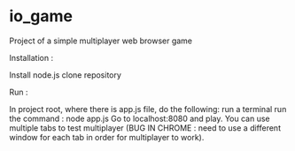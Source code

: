# io_game
Project of a simple multiplayer web browser game

Installation :

Install node.js
clone repository

Run :

In project root, where there is app.js file, do the following:
run a terminal
run the command : node app.js
Go to localhost:8080 and play. You can use multiple tabs to test multiplayer (BUG IN CHROME : need to use a different window for each tab in order for multiplayer to work).
